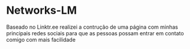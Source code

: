 # Networks-LM
Baseado no Linktr.ee realizei a contrução de uma página com minhas principais redes sociais para que as pessoas possam entrar em contato comigo com mais facilidade
